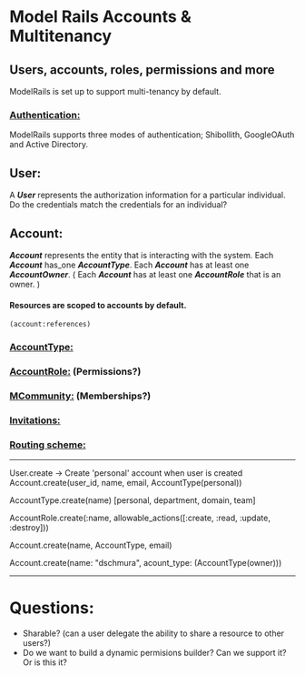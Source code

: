 # Model Rails Accounts & Multitenancy

## Users, accounts, roles, permissions and more

ModelRails is set up to support multi-tenancy by default. 

### [Authentication:](./Multitenancy_Authentication.md)
ModelRails supports three modes of authentication; Shibollith, GoogleOAuth and Active Directory. 

## User:
A ***User*** represents the authorization information for a particular individual. Do the credentials match the credentials for an individual? 


## Account:
***Account*** represents the entity that is interacting with the system. Each ***Account*** has_one ***AccountType***. Each ***Account*** has at least one ***AccountOwner***. ( Each ***Account*** has at least one ***AccountRole*** that is an owner. )

#### Resources are scoped to accounts by default. 
```(account:references)```

### [AccountType:](./Multitenancy_Accounts.md)

### [AccountRole:](./Multitenancy_Roles.md) (Permissions?)

### [MCommunity:](./MCommunity.md) (Memberships?)

### [Invitations:](./Multitenancy_Invitations.md)

### [Routing scheme:](./Multitenancy_Routes.md)


___ 
User.create 
  -> Create 'personal' account when user is created
  Account.create(user_id, name, email, AccountType(personal))

  AccountType.create(name)
  [personal, department, domain, team]

  AccountRole.create(:name, allowable_actions([:create, :read, :update, :destroy]))


  Account.create(name, AccountType, email)

Account.create(name: "dschmura", acount_type: (AccountType(owner)))

___

# Questions:

- Sharable? (can a user delegate the ability to share a resource to other users?)
- Do we want to build a dynamic permisions builder? Can we support it? Or is this it? 